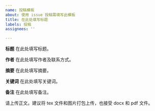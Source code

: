 ```yaml
---
name: 投稿模板
about: 使用 issue 投稿需填写此模板
title: 在此处填写标题
labels: 投稿
assignees: ''

---
```


**标题**
在此处填写标题。

**作者**
在此处填写作者及联系方式。

**摘要**
在此处填写摘要。

**关键词**
在此处填写关键词。

**备注**
在此处填写备注。

请上传正文。建议将 tex 文件和图片打包上传，也接受 docx 和 pdf 文件。
